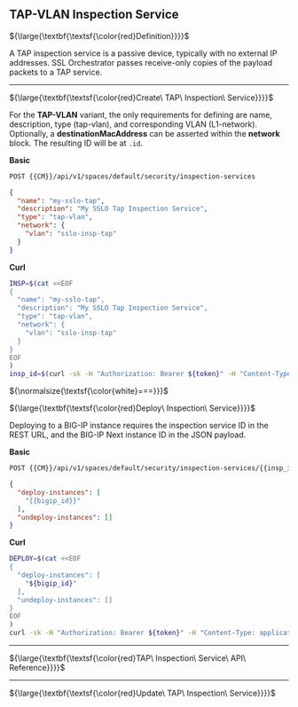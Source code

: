 ## TAP-VLAN Inspection Service

${\large{\textbf{\textsf{\color{red}Definition}}}}$

A TAP inspection service is a passive device, typically with no external IP addresses. SSL Orchestrator passes receive-only copies of the payload packets to a TAP service. 

___

${\large{\textbf{\textsf{\color{red}Create\ TAP\ Inspection\ Service}}}}$

For the **TAP-VLAN** variant, the only requirements for defining are name, description, type (tap-vlan), and corresponding VLAN (L1-network). Optionally, a **destinationMacAddress** can be asserted within the **network** block. The resulting ID will be at ```.id```.

**Basic**
```bash
POST {{CM}}/api/v1/spaces/default/security/inspection-services
```
```json
{
  "name": "my-sslo-tap",
  "description": "My SSLO Tap Inspection Service",
  "type": "tap-vlan",
  "network": {
    "vlan": "sslo-insp-tap"
  }
}
```
**Curl**
```bash
INSP=$(cat <<EOF
{
  "name": "my-sslo-tap",
  "description": "My SSLO Tap Inspection Service",
  "type": "tap-vlan",
  "network": {
    "vlan": "sslo-insp-tap"
  }
}
EOF
)
insp_id=$(curl -sk -H "Authorization: Bearer ${token}" -H "Content-Type: application/json" "https://${CM}/api/v1/spaces/default/security/inspection-services" -d "${INSP}" |jq -r '.id')
```

${\normalsize{\textsf{\color{white}===}}}$

${\large{\textbf{\textsf{\color{red}Deploy\ Inspection\ Service}}}}$

Deploying to a BIG-IP instance requires the inspection service ID in the REST URL, and the BIG-IP Next instance ID in the JSON payload.

**Basic**
```bash
POST {{CM}}/api/v1/spaces/default/security/inspection-services/{{insp_id}}/deployment
```
```json
{
  "deploy-instances": [
    "{{bigip_id}}"
  ],
  "undeploy-instances": []
}
```
**Curl**
```bash
DEPLOY=$(cat <<EOF
{
  "deploy-instances": [
    "${bigip_id}"
  ],
  "undeploy-instances": []
}
EOF
)
curl -sk -H "Authorization: Bearer ${token}" -H "Content-Type: application/json" "https://${CM}/api/v1/spaces/default/security/inspection-services/${insp_id}/deployment" -d "${DEPLOY}"
```

___

${\large{\textbf{\textsf{\color{red}TAP\ Inspection\ Service\ API\ Reference}}}}$

___

${\large{\textbf{\textsf{\color{red}Update\ TAP\ Inspection\ Service}}}}$



